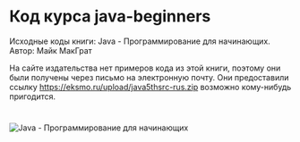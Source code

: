 # Код курса java-beginners
Исходные коды книги: Java - Программирование для начинающих. Автор: Майк МакГрат

На сайте издательства нет примеров кода из этой книги, поэтому они были получены через письмо на электронную почту. Они предоставили ссылку https://eksmo.ru/upload/java5thsrc-rus.zip возможно кому-нибудь пригодится.
#
![Java - Программирование для начинающих](https://github.com/palpalich721/java-for-beginners/blob/master/img/image.jpg)
